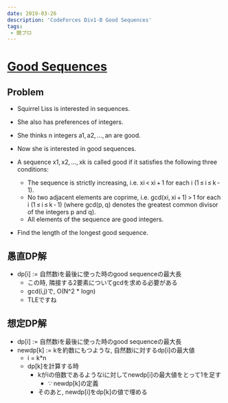```yaml
---
date: 2019-03-26
description: 'CodeForces Div1-B Good Sequences'
tags:
 - 競プロ
---
```


# [Good Sequences](https://codeforces.com/problemset/problem/264/B)
## Problem
 - Squirrel Liss is interested in sequences. 
 - She also has preferences of integers. 

 - She thinks n integers a1, a2, ..., an are good.

 - Now she is interested in good sequences. 

 - A sequence x1, x2, ..., xk is called good if it satisfies the following three conditions:

   - The sequence is strictly increasing, i.e. xi < xi + 1 for each i (1 ≤ i ≤ k - 1).
   - No two adjacent elements are coprime, i.e. gcd(xi, xi + 1) > 1 for each i (1 ≤ i ≤ k - 1) (where gcd(p, q) denotes the greatest common divisor of the integers p and q).
   - All elements of the sequence are good integers.
 - Find the length of the longest good sequence.

## 愚直DP解
 - dp[i] := 自然数iを最後に使った時のgood sequenceの最大長
   - この時, 隣接する2要素についてgcdを求める必要がある
   - gcd(i,j)で, O(N^2 * logn)
   - TLEですね

## 想定DP解
 - dp[i] := 自然数iを最後に使った時のgood sequenceの最大長
 - newdp[k] := kを約数にもつような, 自然数iに対するdp[i]の最大値
   - i = k*n
   - dp[k]を計算する時  
     - kがiの倍数であるようなiに対してnewdp[i]の最大値をとって1を足す
       - $\because$ newdp[k]の定義
     - そのあと, newdp[i]をdp[k]の値で埋める
   